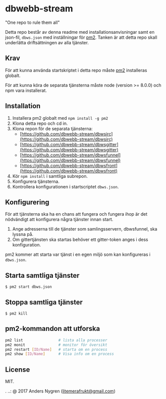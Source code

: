 # dbwebb-stream

"One repo to rule them all"

Detta repo består av denna readme med installationsanvisningar samt en json-fil, `dbws.json` med inställningar för [pm2](http://pm2.keymetrics.io/). Tanken är att detta repo skall underlätta driftsättningen av alla tjänster.

## Krav
För att kunna använda startskriptet i detta repo måste [pm2](http://pm2.keymetrics.io/) installeras globalt.

För att kunna köra de separata tjänsterna måste node (version >= 8.0.0) och npm vara installerat.

## Installation
1. Installera pm2 globalt med `npm install -g pm2`
2. Klona detta repo och cd in.
3. Klona repon för de separata tjänsterna:
    * [https://github.com/dbwebb-stream/dbwsirc](https://github.com/dbwebb-stream/dbwsirc)
    * [https://github.com/dbwebb-stream/dbwsgitter](https://github.com/dbwebb-stream/dbwsgitter)
    * [https://github.com/dbwebb-stream/dbwsfunnel](https://github.com/dbwebb-stream/dbwsfunnel)
    * [https://github.com/dbwebb-stream/dbwsfront](https://github.com/dbwebb-stream/dbwsfront)
4. Kör `npm install` i samtliga subrepon.
5. Konfigurera tjänsterna.
6. Kontrollera konfigurationen i startscriptet `dbws.json`.

## Konfigurering
För att tjänsterna ska ha en chans att fungera och fungera ihop är det nödvändigt att konfigurera några tjänster innan start.

1. Ange adresserna till de tjänster som samlingsservern, dbwsfunnel, ska lyssna på.
2. Om gittertjänsten ska startas behöver ett gitter-token anges i dess konfiguration.

pm2 kommer att starta var tjänst i en egen miljö som kan konfigureras i `dbws.json`.

## Starta samtliga tjänster
`$ pm2 start dbws.json`

## Stoppa samtliga tjänster
`$ pm2 kill`

## pm2-kommandon att utforska
```bash
pm2 list                # lista alla processer
pm2 monit               # monitor för översikt
pm2 restart [ID/Name]   # starta om en process
pm2 show [ID/Name]      # Visa info om en process
```

License
------------------

MIT.

 .
..:  @ 2017 Anders Nygren (litemerafrukt@gmail.com)
```

